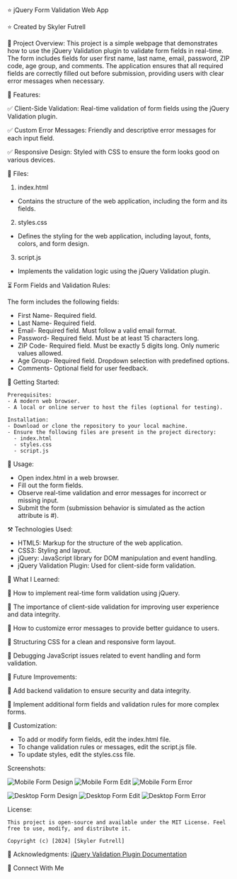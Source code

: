 ⭐ jQuery Form Validation Web App

⭐ Created by Skyler Futrell 

📌 Project Overview:
This project is a simple webpage that demonstrates how to use the jQuery Validation plugin to validate form fields in real-time.
The form includes fields for user first name, last name, email, password, ZIP code, age group, and comments.
The application ensures that all required fields are correctly filled out before submission, providing users with clear error messages when necessary.

🚀 Features:

✅ Client-Side Validation: Real-time validation of form fields using the jQuery Validation plugin.

✅ Custom Error Messages: Friendly and descriptive error messages for each input field.

✅ Responsive Design: Styled with CSS to ensure the form looks good on various devices.

📂 Files:
1. index.html
  - Contains the structure of the web application, including the form and its fields.
2. styles.css
  - Defines the styling for the web application, including layout, fonts, colors, and form design.
3. script.js
  - Implements the validation logic using the jQuery Validation plugin.

⏳ Form Fields and Validation Rules:

The form includes the following fields:
- First Name- Required field.
- Last Name- Required field.
- Email- Required field. Must follow a valid email format.
- Password- Required field. Must be at least 15 characters long.
- ZIP Code- Required field. Must be exactly 5 digits long. Only numeric values allowed.
- Age Group- Required field. Dropdown selection with predefined options.
- Comments- Optional field for user feedback.

🏁 Getting Started: 

    Prerequisites:
    - A modern web browser.
    - A local or online server to host the files (optional for testing).

    Installation:
    - Download or clone the repository to your local machine.
    - Ensure the following files are present in the project directory:
      - index.html
      - styles.css
      - script.js

 📖 Usage:
  - Open index.html in a web browser.
  - Fill out the form fields.
  - Observe real-time validation and error messages for incorrect or missing input.
  - Submit the form (submission behavior is simulated as the action attribute is #).

⚒️ Technologies Used:
  - HTML5: Markup for the structure of the web application.
  - CSS3: Styling and layout.
  - jQuery: JavaScript library for DOM manipulation and event handling.
  - jQuery Validation Plugin: Used for client-side form validation.

📝 What I Learned:

🧠 How to implement real-time form validation using jQuery.

🧠 The importance of client-side validation for improving user experience and data integrity.

🧠 How to customize error messages to provide better guidance to users.

🧠 Structuring CSS for a clean and responsive form layout.

🧠 Debugging JavaScript issues related to event handling and form validation.

🎯 Future Improvements:

🚀 Add backend validation to ensure security and data integrity.

🚀 Implement additional form fields and validation rules for more complex forms.

🎨 Customization:
- To add or modify form fields, edit the index.html file.
- To change validation rules or messages, edit the script.js file.
- To update styles, edit the styles.css file.

Screenshots:

![Mobile Form Design](/images/mobile-form-view.jpg) 
![Mobile Form Edit](/images/mobile-form-edit.jpg) 
![Mobile Form Error](/images/mobile-error.jpg)

![Desktop Form Design](/images/desktop-form-view.jpg) 
![Desktop Form Edit](/images/desktop-form-edit.jpg)
![Desktop Form Error](/images/desktop-error.jpg)

License:

    This project is open-source and available under the MIT License. Feel free to use, modify, and distribute it.

    Copyright (c) [2024] [Skyler Futrell]

📢 Acknowledgments:
[jQuery Validation Plugin Documentation](https://jqueryvalidation.org/)

🔗 Connect With Me

